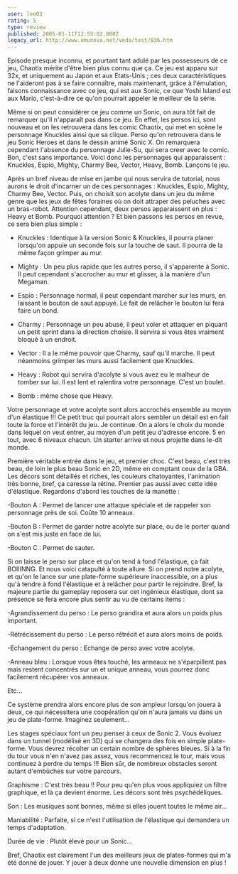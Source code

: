 ```yaml
---
user: leo03
rating: 5
type: review
published: 2005-01-11T12:55:02.000Z
legacy_url: http://www.emunova.net/veda/test/836.htm
---
```

Episode presque inconnu, et pourtant tant adulé par les possesseurs de ce jeu, Chaotix mérite d'être bien plus connu que ça. Ce jeu est apparu sur 32x, et uniquement au Japon et aux Etats-Unis ; ces deux caractéristiques ne l'aideront pas à se faire connaître, mais maintenant, grâce à l'émulation, faisons connaissance avec ce jeu, qui est aux Sonic, ce que Yoshi Island est aux Mario, c'est-à-dire ce qu'on pourrait appeler le meilleur de la série.  

  

Même si on peut considérer ce jeu comme un Sonic, on aura tôt fait de remarquer qu'il n'apparaît pas dans ce jeu. En effet, les persos ici, sont nouveau et on les retrouvera dans les comic Chaotix, qui met en scène le personnage Knuckles ainsi que sa clique. Perso qu'on retrouvera dans le jeu Sonic Heroes et dans le dessin animé Sonic X. On remarquera cependant l'absence du personnage Julie-Su, qui sera creer avec le comic. Bon, c'est sans importance. Voici donc les personnages qui apparaissent : Knuckles, Espio, Mighty, Charmy Bee, Vector, Heavy, Bomb. Lançons le jeu.  

  

Après un bref niveau de mise en jambe qui nous servira de tutorial, nous aurons le droit d'incarner un de ces personnages : Knuckles, Espio, Mighty, Charmy Bee, Vector. Puis, on choisit son acolyte dans un jeu du même genre que les jeux de fêtes foraines où on doit attraper des peluches avec un bras-robot. Attention cependant, deux persos apparaissent en plus : Heavy et Bomb. Pourquoi attention ? Et bien passons les persos en revue, ce sera bien plus simple :  

- Knuckles : Identique à la version Sonic & Knuckles, il pourra planer lorsqu'on appuie un seconde fois sur la touche de saut. Il pourra de la même façon grimper au mur.  

- Mighty : Un peu plus rapide que les autres perso, il s'apparente à Sonic. Il peut cependant s'accrocher au mur et glisser, à la manière d'un Megaman.  

- Espio : Personnage normal, il peut cependant marcher sur les murs, en laissant le bouton de saut appuyé. Le fait de relâcher le bouton lui fera faire un bond.  

- Charmy : Personnage un peu abusé, il peut voler et attaquer en piquant un petit sprint dans la direction choisie. Il servira si vous êtes vraiment bloqué à un endroit.  

- Vector : Il a le même pouvoir que Charmy, sauf qu'il marche. Il peut néanmoins grimper les murs aussi facilement que Knuckles.  

- Heavy : Robot qui servira d'acolyte si vous avez eu le malheur de tomber sur lui. Il est lent et ralentira votre personnage. C'est un boulet.  

- Bomb : même chose que Heavy.  

  

Votre personnage et votre acolyte sont alors accrochés ensemble au moyen d'un élastique !!! Ce petit truc qui pourrait alors sembler un détail est en fait toute la force et l'intérêt du jeu. Je continue. On a alors le choix du monde dans lequel on veut entrer, au moyen d'un petit jeu d'adresse encore. 5 en tout, avec 6 niveaux chacun. Un starter arrive et nous projette dans le-dit monde.  

  

Première véritable entrée dans le jeu, et premier choc. C'est beau, c'est très beau, de loin le plus beau Sonic en 2D, même en comptant ceux de la GBA. Les décors sont détaillés et riches, les couleurs chatoyantes, l'animation très bonne, bref, ça caresse la rétine. Premier pas aussi avec cette idée d'élastique. Regardons d'abord les touches de la manette :  

-Bouton A : Permet de lancer une attaque spéciale et de rappeler son personnage près de soi. Coûte 10 anneaux.  

-Bouton B : Permet de garder notre acolyte sur place, ou de le porter quand on s'est mis juste en face de lui.  

-Bouton C : Permet de sauter.  

  

Si on laisse le perso sur place et qu'on tend à fond l'élastique, ça fait BOIIINNG. Et nous voici catapulté à toute allure. Si on prend notre acolyte, et qu'on le lance sur une plate-forme supérieure inaccessible, on a plus qu'à tendre à fond l'élastique et à relâcher pour partir le rejoindre. Bref, la majeure partie du gameplay reposera sur cet ingénieux élastique, dont sa présence se fera encore plus sentir au vu de certains items :  

  

-Agrandissement du perso : Le perso grandira et aura alors un poids plus important.  

-Rétrécissement du perso : Le perso rétrécit et aura alors moins de poids.  

-Echangement du perso : Echange de perso avec votre acolyte.  

-Anneau bleu : Lorsque vous êtes touché, les anneaux ne s'éparpillent pas mais restent concentrés sur un et unique anneau, vous pourrez donc facilement récupérer vos anneaux.  

Etc...  

  

Ce système prendra alors encore plus de son ampleur lorsqu'on jouera à deux, ce qui nécessitera une coopération qu'on n'aura jamais vu dans un jeu de plate-forme. Imaginez seulement...  

  

Les stages spéciaux font un peu penser à ceux de Sonic 2\. Vous évoluez dans un tunnel (modélisé en 3D) qui se changera des fois en simple plate-forme. Vous devrez récolter un certain nombre de sphères bleues. Si à la fin du tour vous n'en n'avez pas assez, vous recommencez le tour, mais vous continuez à perdre du temps !!! Bien sûr, de nombreux obstacles seront autant d'embûches sur votre parcours.  

  

Graphisme : C'est très beau !! Pour peu qu'en plus vous appliquiez un filtre graphique, et là ça devient énorme. Les décors sont très psychédéliques.  

  

Son : Les musiques sont bonnes, même si elles jouent toutes le même air...  

  

Maniabilité : Parfaite, si ce n'est l'utilisation de l'élastique qui demandera un temps d'adaptation.  

  

Durée de vie : Plutôt élevé pour un Sonic...  

  

Bref, Chaotix est clairement l'un des meilleurs jeux de plates-formes qui m'a été donné de jouer. Y jouer à deux donne une nouvelle dimension en plus !